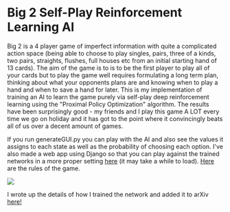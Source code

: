 # Big 2 Self-Play Reinforcement Learning AI
Big 2 is a 4 player game of imperfect information with quite a complicated action space (being able to choose to play singles, pairs, three of a kinds, two pairs, straights, flushes, full houses etc from an initial starting hand of 13 cards). The aim of the game is to is to be the first player to play all of your cards but to play the game well requires formulating a long term plan, thinking about what your opponents plans are and knowing when to play a hand and when to save a hand for later. This is my implementation of training an AI to learn the game purely via self-play deep reinforcement learning using the "Proximal Policy Optimization" algorithm. The results have been surprisingly good - my friends and I play this game A LOT every time we go on holiday and it has got to the point where it convincingly beats all of us over a decent amount of games.  

If you run generateGUI.py you can play with the AI and also see the values it assigns to each state as well as the probability of choosing each option. I've also made a web app using Django so that you can play against the trained networks in a more proper setting <a href="https://big2-ai.herokuapp.com/game/">here</a> (it may take a while to load). <a href="https://github.com/henrycharlesworth/big2_PPOalgorithm/blob/master/rules.md">Here</a> are the rules of the game.

<a href="https://big2-ai.herokuapp.com/game/"><img src="https://henrycharlesworth.com/fileStorage/big2aiscreenshot.png" /></a>

I wrote up the details of how I trained the network and added it to arXiv <a href="https://arxiv.org/abs/1808.10442">here!</a>
